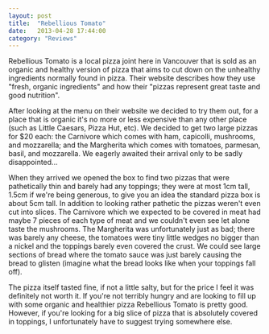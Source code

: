 ```yaml
---
layout: post
title:  "Rebellious Tomato"
date:   2013-04-28 17:44:00
category: "Reviews"
---
```


Rebellious Tomato is a local pizza joint here in Vancouver that is sold as an organic and healthy version of pizza that aims to cut down on the unhealthy ingredients normally found in pizza. Their website describes how they use "fresh, organic ingredients" and how their "pizzas represent great taste and good nutrition".

After looking at the menu on their website we decided to try them out, for a place that is organic it's no more or less expensive than any other place (such as Little Caesars, Pizza Hut, etc). We decided to get two large pizzas for $20 each: the Carnivore which comes with ham, capicolli, mushrooms, and mozzarella; and the Margherita which comes with tomatoes, parmesan, basil, and mozzarella. We eagerly awaited their arrival only to be sadly disappointed...

<!--more-->

When they arrived we opened the box to find two pizzas that were pathetically thin and barely had any toppings; they were at most 1cm tall, 1.5cm if we're being generous, to give you an idea the standard pizza box is about 5cm tall. In addition to looking rather pathetic the pizzas weren't even cut into slices. The Carnivore which we expected to be covered in meat had maybe 7 pieces of each type of meat and we couldn't even see let alone taste the mushrooms. The Margherita was unfortunately just as bad; there was barely any cheese, the tomatoes were tiny little wedges no bigger than a nickel and the toppings barely even covered the crust. We could see large sections of bread where the tomato sauce was just barely causing the bread to glisten (imagine what the bread looks like when your toppings fall off).

The pizza itself tasted fine, if not a little salty, but for the price I feel it was definitely not worth it. If you're not terribly hungry and are looking to fill up with some organic and healthier pizza Rebellious Tomato is pretty good. However, if you're looking for a big slice of pizza that is absolutely covered in toppings, I unfortunately have to suggest trying somewhere else.
